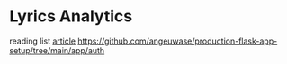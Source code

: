# Lyrics Analytics

reading list
[article](https://towardsdatascience.com/how-to-set-up-a-production-grade-flask-application-using-application-factory-pattern-and-celery-90281349fb7a)
https://github.com/angeuwase/production-flask-app-setup/tree/main/app/auth
